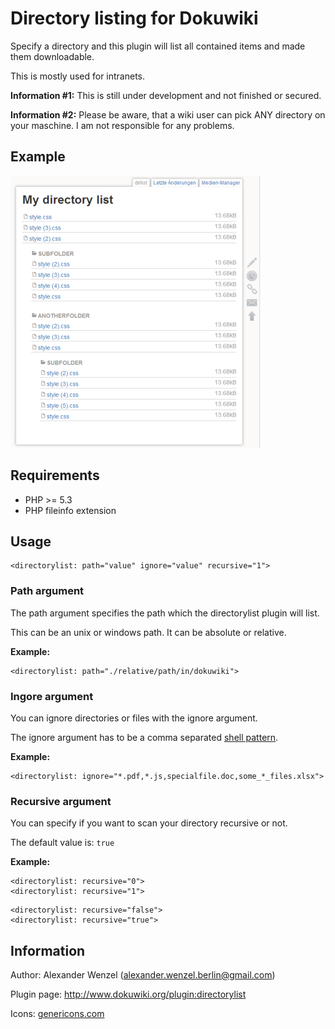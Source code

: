 # Directory listing for Dokuwiki

Specify a directory and this plugin will list all contained items and made them downloadable.

This is mostly used for intranets.

**Information #1:** This is still under development and not finished or secured.

**Information #2:** Please be aware, that a wiki user can pick ANY directory on your maschine. I am not responsible for any problems.

## Example

![Image](example1.png?raw=true)

## Requirements

  * PHP >= 5.3
  * PHP fileinfo extension

## Usage

````
<directorylist: path="value" ignore="value" recursive="1">
````

### Path argument

The path argument specifies the path which the directorylist plugin will list.

This can be an unix or windows path. It can be absolute or relative.

**Example:**

````
<directorylist: path="./relative/path/in/dokuwiki">
````

### Ingore argument

You can ignore directories or files with the ignore argument.

The ignore argument has to be a comma separated [shell pattern](http://www.php.net/manual/en/function.fnmatch.php).

**Example:**

````
<directorylist: ignore="*.pdf,*.js,specialfile.doc,some_*_files.xlsx">
````

### Recursive argument

You can specify if you want to scan your directory recursive or not.

The default value is: ``true``

**Example:**

````
<directorylist: recursive="0">
<directorylist: recursive="1">
````

````
<directorylist: recursive="false">
<directorylist: recursive="true">
````
## Information

Author: Alexander Wenzel (alexander.wenzel.berlin@gmail.com)

Plugin page: http://www.dokuwiki.org/plugin:directorylist

Icons: [genericons.com](http://genericons.com)
